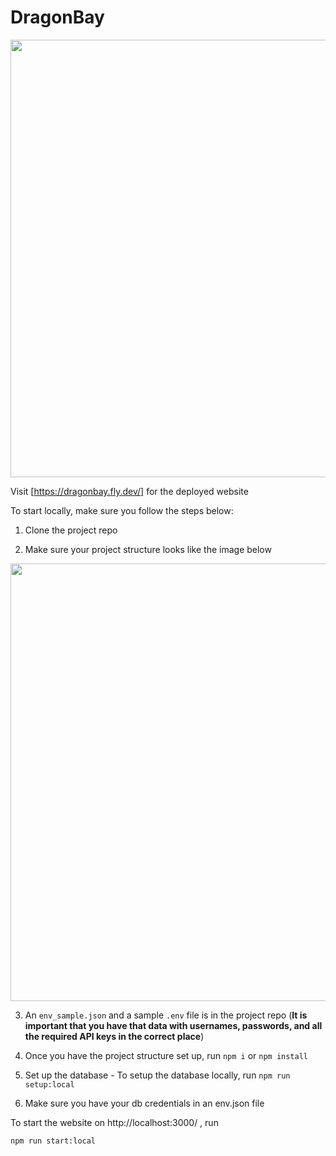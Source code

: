 # DragonBay

<img src="https://i.imgur.com/MALzzT7.png" width=700>

Visit [https://dragonbay.fly.dev/] for the deployed website


To start locally, make sure you follow the steps below:

1. Clone the project repo

2. Make sure your project structure looks like the image below
<img src="https://i.imgur.com/pW6l9KB.png" width=700>

3. An `env_sample.json` and a sample `.env` file is in the project repo (**It is important that you have that data with usernames, passwords, and all the required API keys in the correct place**)

4. Once you have the project structure set up, run `npm i` or `npm install`

5. Set up the database - To setup the database locally, run
    `npm run setup:local`
    
6. Make sure you have your db credentials in an env.json file

To start the website on http://localhost:3000/ , run

`npm run start:local`
